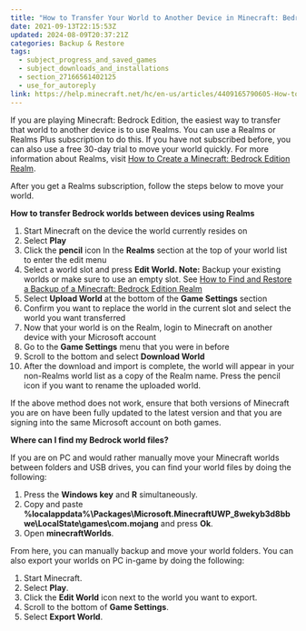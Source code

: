 ```yaml
---
title: "How to Transfer Your World to Another Device in Minecraft: Bedrock Edition"
date: 2021-09-13T22:15:53Z
updated: 2024-08-09T20:37:21Z
categories: Backup & Restore
tags:
  - subject_progress_and_saved_games
  - subject_downloads_and_installations
  - section_27166561402125
  - use_for_autoreply
link: https://help.minecraft.net/hc/en-us/articles/4409165790605-How-to-Transfer-Your-World-to-Another-Device-in-Minecraft-Bedrock-Edition
---
```


If you are playing Minecraft: Bedrock Edition, the easiest way to transfer that world to another device is to use Realms. You can use a Realms or Realms Plus subscription to do this. If you have not subscribed before, you can also use a free 30-day trial to move your world quickly. For more information about Realms, visit [How to Create a Minecraft: Bedrock Edition Realm](../Create-or-Join-Realms/How-to-Create-a-Minecraft-Bedrock-Edition-Realm.md).

After you get a Realms subscription, follow the steps below to move your world.

**How to transfer Bedrock worlds between devices using Realms**

1.  Start Minecraft on the device the world currently resides on
2.  Select **Play**
3.  Click the **pencil** icon In the **Realms** section at the top of your world list to enter the edit menu
4.  Select a world slot and press **Edit World. Note:** Backup your existing worlds or make sure to use an empty slot. See [How to Find and Restore a Backup of a Minecraft: Bedrock Edition Realm](../Troubleshoot-Minecraft-Realms/How-to-Find-and-Restore-a-Backup-of-a-Minecraft-Bedrock-Edition-Realm.md)
5.  Select **Upload World** at the bottom of the **Game Settings** section
6.  Confirm you want to replace the world in the current slot and select the world you want transferred
7.  Now that your world is on the Realm, login to Minecraft on another device with your Microsoft account
8.  Go to the **Game Settings** menu that you were in before
9.  Scroll to the bottom and select **Download World**
10. After the download and import is complete, the world will appear in your non-Realms world list as a copy of the Realm name. Press the pencil icon if you want to rename the uploaded world.

If the above method does not work, ensure that both versions of Minecraft you are on have been fully updated to the latest version and that you are signing into the same Microsoft account on both games.

**Where can I find my Bedrock world files?**

If you are on PC and would rather manually move your Minecraft worlds between folders and USB drives, you can find your world files by doing the following:

1.  Press the **Windows key** and **R** simultaneously.
2.  Copy and paste **%localappdata%\Packages\Microsoft.MinecraftUWP_8wekyb3d8bbwe\LocalState\games\com.mojang** and press **Ok**.
3.  Open **minecraftWorlds**.

From here, you can manually backup and move your world folders. You can also export your worlds on PC in-game by doing the following:

1.  Start Minecraft.
2.  Select **Play**.
3.  Click the **Edit World** icon next to the world you want to export.
4.  Scroll to the bottom of **Game Settings**.
5.  Select **Export World**.
